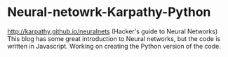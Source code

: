 # Neural-netowrk-Karpathy-Python
http://karpathy.github.io/neuralnets (Hacker's guide to Neural Networks)
This blog has some great introduction to Neural networks, but the code is written in Javascript. Working on creating the Python version of the code.
